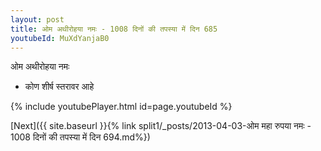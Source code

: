 ```yaml
---
layout: post
title: ओम अथीरोहया नमः - 1008 दिनों की तपस्या में दिन 685
youtubeId: MuXdYanjaB0
---
```

 
 
 ओम अथीरोहया नमः  
 
 -  कोण शीर्ष स्तरावर आहे 
 
  
 
  
 
 
 
 
 
 


{% include youtubePlayer.html id=page.youtubeId %}
 
[Next]({{ site.baseurl }}{% link  split1/_posts/2013-04-03-ओम महा रुपया नमः - 1008 दिनों की तपस्या में दिन 694.md%})
 
